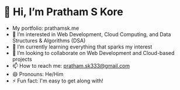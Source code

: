 # 👋 Hi, I’m Pratham S Kore
- My portfolio: prathamsk.me
- 👀 I’m interested in Web Development, Cloud Computing, and Data Structures & Algorithms (DSA)
- 🌱 I’m currently learning everything that sparks my interest
- 💞️ I’m looking to collaborate on Web Development and Cloud-based projects
- 📫 How to reach me: pratham.sk333@gmail.com
- 😄 Pronouns: He/Him
- ⚡ Fun fact: I'm easy to get along with!

<!---
prathamsk333/prathamsk333 is a ✨ special ✨ repository because its `README.md` (this file) appears on your GitHub profile.
You can click the Preview link to take a look at your changes.
--->

